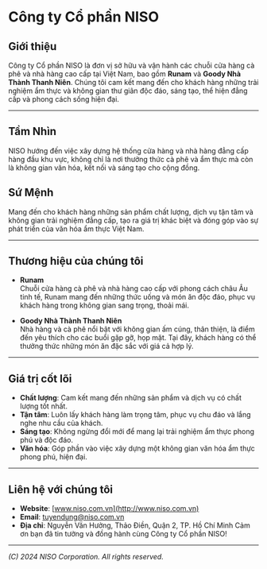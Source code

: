 # Công ty Cổ phần NISO

## Giới thiệu

Công ty Cổ phần NISO là đơn vị sở hữu và vận hành các chuỗi cửa hàng cà phê và nhà hàng cao cấp tại Việt Nam, bao gồm **Runam** và **Goody Nhà Thành Thanh Niên**. Chúng tôi cam kết mang đến cho khách hàng những trải nghiệm ẩm thực và không gian thư giãn độc đáo, sáng tạo, thể hiện đẳng cấp và phong cách sống hiện đại.

---

## Tầm Nhìn

NISO hướng đến việc xây dựng hệ thống cửa hàng và nhà hàng đẳng cấp hàng đầu khu vực, không chỉ là nơi thưởng thức cà phê và ẩm thực mà còn là không gian văn hóa, kết nối và sáng tạo cho cộng đồng.

## Sứ Mệnh

Mang đến cho khách hàng những sản phẩm chất lượng, dịch vụ tận tâm và không gian trải nghiệm đẳng cấp, tạo ra giá trị khác biệt và đóng góp vào sự phát triển của văn hóa ẩm thực Việt Nam.

---

## Thương hiệu của chúng tôi

- **Runam**  
  Chuỗi cửa hàng cà phê và nhà hàng cao cấp với phong cách châu Âu tinh tế, Runam mang đến những thức uống và món ăn độc đáo, phục vụ khách hàng trong không gian sang trọng, thoải mái.

- **Goody Nhà Thành Thanh Niên**  
  Nhà hàng và cà phê nổi bật với không gian ấm cúng, thân thiện, là điểm đến yêu thích cho các buổi gặp gỡ, họp mặt. Tại đây, khách hàng có thể thưởng thức những món ăn đặc sắc với giá cả hợp lý.

---

## Giá trị cốt lõi

- **Chất lượng**: Cam kết mang đến những sản phẩm và dịch vụ có chất lượng tốt nhất.
- **Tận tâm**: Luôn lấy khách hàng làm trọng tâm, phục vụ chu đáo và lắng nghe nhu cầu của khách.
- **Sáng tạo**: Không ngừng đổi mới để mang lại trải nghiệm ẩm thực phong phú và độc đáo.
- **Văn hóa**: Góp phần vào việc xây dựng một không gian văn hóa ẩm thực phong phú, hiện đại.

---

## Liên hệ với chúng tôi

- **Website**: [www.niso.com.vn](http://www.niso.com.vn)
- **Email**: tuyendung@niso.com.vn
- **Địa chỉ**: Nguyễn Văn Hưởng, Thảo Điền, Quận 2, TP. Hồ Chí Minh
Cảm ơn bạn đã tin tưởng và đồng hành cùng Công ty Cổ phần NISO!

---

*(C) 2024 NISO Corporation. All rights reserved.*
